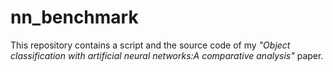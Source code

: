 # nn_benchmark

This repository contains a script and the source code of my *"Object classification with artificial neural networks:A comparative analysis"* paper.
